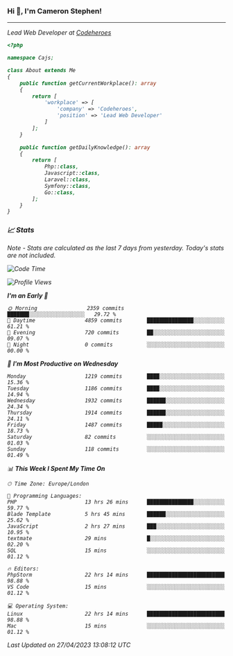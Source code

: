 ### Hi 👋, I'm Cameron Stephen!
<hr>
<p><em>Lead Web Developer at <a href="https://codeheroes.co.uk">Codeheroes</a></p>


```php
<?php

namespace Cajs;

class About extends Me
{
    public function getCurrentWorkplace(): array
    {
        return [
            'workplace' => [
                'company' => 'Codeheroes',
                'position' => 'Lead Web Developer'
            ]
        ];
    }

    public function getDailyKnowledge(): array
    {
        return [
            Php::class,
            Javascript::class,
            Laravel::class,
            Symfony::class,
            Go::class,
        ];
    }
}
```

### 📈 Stats
<p><em>Note - Stats are calculated as the last 7 days from yesterday. Today's stats are not included.</em></p>


<!--START_SECTION:waka-->
![Code Time](http://img.shields.io/badge/Code%20Time-3%2C345%20hrs%2057%20mins-blue)

![Profile Views](http://img.shields.io/badge/Profile%20Views-0-blue)

**I'm an Early 🐤** 

```text
🌞 Morning                2359 commits        ███████░░░░░░░░░░░░░░░░░░   29.72 % 
🌆 Daytime                4859 commits        ███████████████░░░░░░░░░░   61.21 % 
🌃 Evening                720 commits         ██░░░░░░░░░░░░░░░░░░░░░░░   09.07 % 
🌙 Night                  0 commits           ░░░░░░░░░░░░░░░░░░░░░░░░░   00.00 % 
```
📅 **I'm Most Productive on Wednesday** 

```text
Monday                   1219 commits        ████░░░░░░░░░░░░░░░░░░░░░   15.36 % 
Tuesday                  1186 commits        ████░░░░░░░░░░░░░░░░░░░░░   14.94 % 
Wednesday                1932 commits        ██████░░░░░░░░░░░░░░░░░░░   24.34 % 
Thursday                 1914 commits        ██████░░░░░░░░░░░░░░░░░░░   24.11 % 
Friday                   1487 commits        █████░░░░░░░░░░░░░░░░░░░░   18.73 % 
Saturday                 82 commits          ░░░░░░░░░░░░░░░░░░░░░░░░░   01.03 % 
Sunday                   118 commits         ░░░░░░░░░░░░░░░░░░░░░░░░░   01.49 % 
```


📊 **This Week I Spent My Time On** 

```text
🕑︎ Time Zone: Europe/London

💬 Programming Languages: 
PHP                      13 hrs 26 mins      ███████████████░░░░░░░░░░   59.77 % 
Blade Template           5 hrs 45 mins       ██████░░░░░░░░░░░░░░░░░░░   25.62 % 
JavaScript               2 hrs 27 mins       ███░░░░░░░░░░░░░░░░░░░░░░   10.95 % 
textmate                 29 mins             █░░░░░░░░░░░░░░░░░░░░░░░░   02.20 % 
SQL                      15 mins             ░░░░░░░░░░░░░░░░░░░░░░░░░   01.12 % 

🔥 Editors: 
PhpStorm                 22 hrs 14 mins      █████████████████████████   98.88 % 
VS Code                  15 mins             ░░░░░░░░░░░░░░░░░░░░░░░░░   01.12 % 

💻 Operating System: 
Linux                    22 hrs 14 mins      █████████████████████████   98.88 % 
Mac                      15 mins             ░░░░░░░░░░░░░░░░░░░░░░░░░   01.12 % 
```


 Last Updated on 27/04/2023 13:08:12 UTC
<!--END_SECTION:waka-->
